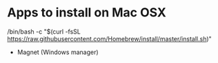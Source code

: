 # Apps to install on Mac OSX

/bin/bash -c "$(curl -fsSL https://raw.githubusercontent.com/Homebrew/install/master/install.sh)"
* Magnet (Windows manager)
